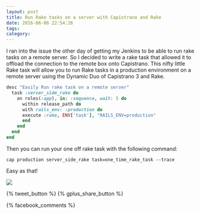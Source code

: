 ```yaml
---
layout: post
title: Run Rake tasks on a server with Capistrano and Rake
date: 2016-06-06 22:54:26
tags:
category:
---
```


I ran into the issue the other day of getting my Jenkins to be able to
run rake tasks on a remote server. So I decided to write a rake task
that allowed it to offload the connection to the remote box onto
Capistrano. This nifty little Rake task will allow you to run Rake tasks
in a production environment on a remote server using the Dynamic Duo of
Capistrano 3 and Rake.

```rb
desc "Easily Run rake task on a remote server"
  task :server_side_rake do
    on roles(:app), in: :sequence, wait: 5 do
      within release_path do
      with rails_env: :production do
      execute :rake, ENV['task'], "RAILS_ENV=production"
      end
    end
  end
end
```

Then you can run your one off rake task with the following command:

`cap production server_side_rake task=one_time_rake_task --trace`

Easy as that!

![](https://media.giphy.com/media/XreQmk7ETCak0/giphy.gif)

<div> 
  {% tweet_button %}
  {% gplus_share_button %}
</div>

{% facebook_comments %}
